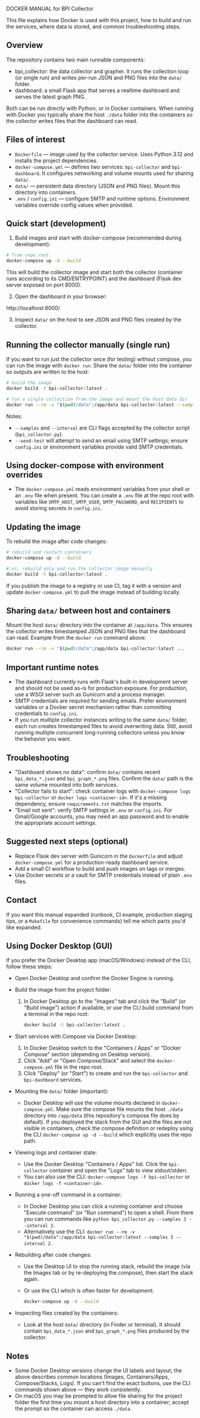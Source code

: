 DOCKER MANUAL for BPI Collector

This file explains how Docker is used with this project, how to build and run the services, where data is stored, and common troubleshooting steps.

Overview
--------
The repository contains two main runnable components:

- bpi_collector: the data collector and grapher. It runs the collection loop (or single run) and writes per-run JSON and PNG files into the `data/` folder.
- dashboard: a small Flask app that serves a realtime dashboard and serves the latest graph PNG.

Both can be run directly with Python, or in Docker containers. When running with Docker you typically share the host `./data` folder into the containers so the collector writes files that the dashboard can read.

Files of interest
-----------------
- `Dockerfile` — image used by the collector service. Uses Python 3.12 and installs the project dependencies.
- `docker-compose.yml` — defines two services: `bpi-collector` and `bpi-dashboard`. It configures networking and volume mounts used for sharing `data/`.
- `data/` — persistent data directory (JSON and PNG files). Mount this directory into containers.
- `.env` / `config.ini` — configure SMTP and runtime options. Environment variables override config values when provided.

Quick start (development)
-------------------------
1. Build images and start with docker-compose (recommended during development):

```bash
# from repo root
docker-compose up -d --build
```

This will build the collector image and start both the collector (container runs according to its CMD/ENTRYPOINT) and the dashboard (Flask dev server exposed on port 8000).

2. Open the dashboard in your browser:

http://localhost:8000/

3. Inspect `data/` on the host to see JSON and PNG files created by the collector.

Running the collector manually (single run)
------------------------------------------
If you want to run just the collector once (for testing) without compose, you can run the image with `docker run`. Share the `data/` folder into the container so outputs are written to the host:

```bash
# build the image
docker build -t bpi-collector:latest .

# run a single collection from the image and mount the host data dir
docker run --rm -v "$(pwd)/data":/app/data bpi-collector:latest --samples 3 --interval 2
```

Notes:
- `--samples` and `--interval` are CLI flags accepted by the collector script (`bpi_collector.py`).
- `--send-test` will attempt to send an email using SMTP settings; ensure `config.ini` or environment variables provide valid SMTP credentials.

Using docker-compose with environment overrides
----------------------------------------------
- The `docker-compose.yml` reads environment variables from your shell or an `.env` file when present. You can create a `.env` file at the repo root with variables like `SMTP_HOST`, `SMTP_USER`, `SMTP_PASSWORD`, and `RECIPIENTS` to avoid storing secrets in `config.ini`.

Updating the image
------------------
To rebuild the image after code changes:

```bash
# rebuild and restart containers
docker-compose up -d --build

# or, rebuild only and run the collector image manually
docker build -t bpi-collector:latest .
```

If you publish the image to a registry or use CI, tag it with a version and update `docker-compose.yml` to pull the image instead of building locally.

Sharing `data/` between host and containers
------------------------------------------
Mount the host `data/` directory into the container at `/app/data`. This ensures the collector writes timestamped JSON and PNG files that the dashboard can read. Example from the `docker run` command above:

```bash
docker run --rm -v "$(pwd)/data":/app/data bpi-collector:latest ...
```

Important runtime notes
-----------------------
- The dashboard currently runs with Flask's built-in development server and should not be used as-is for production exposure. For production, use a WSGI server such as Gunicorn and a process manager.
- SMTP credentials are required for sending emails. Prefer environment variables or a Docker secret mechanism rather than committing credentials to `config.ini`.
- If you run multiple collector instances writing to the same `data/` folder, each run creates timestamped files to avoid overwriting data. Still, avoid running multiple concurrent long-running collectors unless you know the behavior you want.

Troubleshooting
---------------
- "Dashboard shows no data": confirm `data/` contains recent `bpi_data_*.json` and `bpi_graph_*.png` files. Confirm the `data/` path is the same volume mounted into both services.
- "Collector fails to start": check container logs with `docker-compose logs bpi-collector` or `docker logs <container-id>`. If it's a missing dependency, ensure `requirements.txt` matches the imports.
- "Email not sent": verify SMTP settings in `.env` or `config.ini`. For Gmail/Google accounts, you may need an app password and to enable the appropriate account settings.

Suggested next steps (optional)
-------------------------------
- Replace Flask dev server with Gunicorn in the `Dockerfile` and adjust `docker-compose.yml` for a production-ready dashboard service.
- Add a small CI workflow to build and push images on tags or merges.
- Use Docker secrets or a vault for SMTP credentials instead of plain `.env` files.

Contact
-------
If you want this manual expanded (runbook, CI example, production staging tips, or a `Makefile` for convenience commands) tell me which parts you'd like expanded.

Using Docker Desktop (GUI)
--------------------------
If you prefer the Docker Desktop app (macOS/Windows) instead of the CLI, follow these steps:

- Open Docker Desktop and confirm the Docker Engine is running.
- Build the image from the project folder:

	1. In Docker Desktop go to the "Images" tab and click the "Build" (or "Build image") action if available, or use the CLI build command from a terminal in the repo root:

		 ```bash
		 docker build -t bpi-collector:latest .
		 ```

- Start services with Compose via Docker Desktop:

	1. In Docker Desktop switch to the "Containers / Apps" or "Docker Compose" section (depending on Desktop version).
	2. Click "Add" or "Open Compose/Stack" and select the `docker-compose.yml` file in the repo root.
	3. Click "Deploy" (or "Start") to create and run the `bpi-collector` and `bpi-dashboard` services.

- Mounting the `data/` folder (important):

	- Docker Desktop will use the volume mounts declared in `docker-compose.yml`. Make sure the compose file mounts the host `./data` directory into `/app/data` (this repository's compose file does by default). If you deployed the stack from the GUI and the files are not visible in containers, check the compose definition or redeploy using the CLI `docker-compose up -d --build` which explicitly uses the repo path.

- Viewing logs and container state:

	- Use the Docker Desktop "Containers / Apps" list. Click the `bpi-collector` container and open the "Logs" tab to view stdout/stderr.
	- You can also use the CLI: `docker-compose logs -f bpi-collector` or `docker logs -f <container-id>`.

- Running a one-off command in a container:

	- In Docker Desktop you can click a running container and choose "Execute command" (or "Run command") to open a shell. From there you can run commands like `python bpi_collector.py --samples 3 --interval 2`.
	- Alternatively use the CLI: `docker run --rm -v "$(pwd)/data":/app/data bpi-collector:latest --samples 3 --interval 2`.

- Rebuilding after code changes:

	- Use the Desktop UI to stop the running stack, rebuild the image (via the Images tab or by re-deploying the compose), then start the stack again.
	- Or use the CLI which is often faster for development:

		```bash
		docker-compose up -d --build
		```

- Inspecting files created by the containers:

	- Look at the host `data/` directory (in Finder or terminal). It should contain `bpi_data_*.json` and `bpi_graph_*.png` files produced by the collector.

Notes
-----
- Some Docker Desktop versions change the UI labels and layout; the above describes common locations (Images, Containers/Apps, Compose/Stacks, Logs). If you can't find the exact buttons, use the CLI commands shown above — they work consistently.
- On macOS you may be prompted to allow file sharing for the project folder the first time you mount a host directory into a container; accept the prompt so the container can access `./data`.

